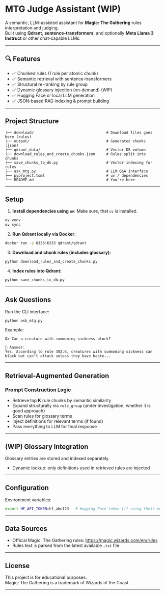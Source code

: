 # MTG Judge Assistant (WIP)

A semantic, LLM-assisted assistant for **Magic: The Gathering** rules interpretation and judging.  
Built using **Qdrant**, **sentence-transformers**, and optionally **Meta Llama 3 Instruct** or other chat-capable LLMs.

---

## 🔍 Features

- ✅ Chunked rules (1 rule per atomic chunk)
- ✅ Semantic retrieval with sentence-transformers
- ✅ Structural re-ranking by rule group
- ✅ Dynamic glossary injection (on-demand) (WIP)
- ✅ Hugging Face or local LLM generation
- ✅ JSON-based RAG indexing & prompt building

---

## Project Structure

```
├── download/                                 # Download files goes here (rules)
├── output/                                   # Generated chunks (json)
├── qdrant_data/                              # Vector DB volume
├── download_rules_and_create_chunks.json     # Rules split into chunks
├── save_chunks_to_db.py                      # Vector indexing for rules
├── ask_mtg.py                                # LLM Q&A interface
├── pyproject.toml                            # uv / dependencies
└── README.md                                 # You're here
```
---

## Setup

1. **Install dependencies using `uv`:**
Make sure, that `uv` is installed.

```bash
uv venv
uv sync
```

2. **Run Qdrant locally via Docker:**

```bash
docker run -p 6333:6333 qdrant/qdrant
```

3. **Download and chunk rules (includes glossary):**

```bash
python download_rules_and_create_chunks.py
```

4. **Index rules into Qdrant:**

```bash
python save_chunks_to_db.py
```

---

## Ask Questions

Run the CLI interface:

```bash
python ask_mtg.py
```

Example:

```text
Q> Can a creature with summoning sickness block?

🤖 Answer:
Yes. According to rule 302.6, creatures with summoning sickness can block but can't attack unless they have haste...
```

---

## Retrieval-Augmented Generation

### Prompt Construction Logic

- Retrieve top **K** rule chunks by semantic similarity
- Expand structurally via `rule_group` (under investigation, whether it is good approach)
- Scan rules for glossary terms
- Inject definitions for relevant terms (if found)
- Pass everything to LLM for final response

---

## (WIP) Glossary Integration

Glossary entries are stored and indexed separately.
- Dynamic lookup: only definitions used in retrieved rules are injected

---

## Configuration

Environment variables:
```bash
export HF_API_TOKEN=hf_abc123   # Hugging Face token (if using their endpoint)
```

---

## Data Sources

- Official Magic: The Gathering rules: https://magic.wizards.com/en/rules
- Rules text is parsed from the latest available `.txt` file

---

##  License

This project is for educational purposes.  
Magic: The Gathering is a trademark of Wizards of the Coast.

---
